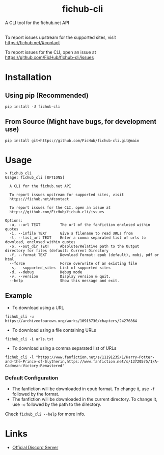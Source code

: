 <h1 align="center">fichub-cli</h1>

A CLI tool for the fichub.net API<br><br>

To report issues upstream for the supported sites, visit https://fichub.net/#contact<br>

To report issues for the CLI, open an issue at https://github.com/FicHub/fichub-cli/issues

# Installation

## Using pip (Recommended)

```
pip install -U fichub-cli
```

## From Source (Might have bugs, for development use)

```
pip install git+https://github.com/FicHub/fichub-cli.git@main
```

# Usage

```
> fichub_cli
Usage: fichub_cli [OPTIONS]

  A CLI for the fichub.net API

  To report issues upstream for supported sites, visit
  https://fichub.net/#contact

  To report issues for the CLI, open an issue at
  https://github.com/FicHub/fichub-cli/issues

Options:
  -u, --url TEXT         The url of the fanfiction enclosed within quotes
  -i, --infile TEXT      Give a filename to read URLs from
  -l, --list_url TEXT    Enter a comma separated list of urls to download, enclosed within quotes
  -o, --out_dir TEXT     Absolute/Relative path to the Output directory for files (default: Current Directory
  -f, --format TEXT      Download Format: epub (default), mobi, pdf or html
  --force                Force overwrite of an existing file
  -s, --supported_sites  List of supported sites
  -d, --debug            Debug mode
  -v, --version          Display version & quit.
  --help                 Show this message and exit.
```

## Example

- To download using a URL

```
fichub_cli -u https://archiveofourown.org/works/10916730/chapters/24276864
```

- To download using a file containing URLs

```
fichub_cli -i urls.txt
```

- To download using a comma separated list of URLs

```
fichub_cli -l "https://www.fanfiction.net/s/11191235/1/Harry-Potter-and-the-Prince-of-Slytherin,https://www.fanfiction.net/s/13720575/1/A-Cadmean-Victory-Remastered"
```

### Default Configuration

- The fanfiction will be downloaded in epub format. To change it, use `-f` followed by the format.
- The fanfiction will be downloaded in the current directory. To change it, use `-o` followed by the path to the directory.

Check `fichub_cli --help` for more info.

# Links

- [Official Discord Server](https://discord.gg/sByBAhX)
